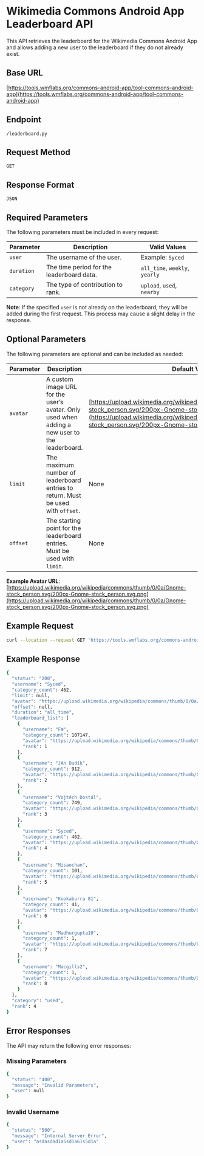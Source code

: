 # Wikimedia Commons Android App Leaderboard API

This API retrieves the leaderboard for the Wikimedia Commons Android App and allows adding a new user to the leaderboard if they do not already exist.

## Base URL
[https://tools.wmflabs.org/commons-android-app/tool-commons-android-app](https://tools.wmflabs.org/commons-android-app/tool-commons-android-app)
## Endpoint
`/leaderboard.py`

## Request Method
`GET`

## Response Format
`JSON`

## Required Parameters
The following parameters must be included in every request:

| Parameter  | Description                                                                 | Valid Values                     |
|------------|-----------------------------------------------------------------------------|----------------------------------|
| `user`     | The username of the user. | Example: `Syced`                 |
| `duration` | The time period for the leaderboard data.                                   | `all_time`, `weekly`, `yearly`   |
| `category` | The type of contribution to rank.                                           | `upload`, `used`, `nearby`       |

**Note**: If the specified `user` is not already on the leaderboard, they will be added during the first request. This process may cause a slight delay in the response.

## Optional Parameters
The following parameters are optional and can be included as needed:

| Parameter  | Description                                                                 | Default Value                                                                 |
|------------|-----------------------------------------------------------------------------|-------------------------------------------------------------------------------|
| `avatar`   | A custom image URL for the user’s avatar. Only used when adding a new user to the leaderboard. | [https://upload.wikimedia.org/wikipedia/commons/thumb/0/0a/Gnome-stock_person.svg/200px-Gnome-stock_person.svg.png](https://upload.wikimedia.org/wikipedia/commons/thumb/0/0a/Gnome-stock_person.svg/200px-Gnome-stock_person.svg.png) |
| `limit`    | The maximum number of leaderboard entries to return. Must be used with `offset`. | None                                                                          |
| `offset`   | The starting point for the leaderboard entries. Must be used with `limit`.   | None                                                                          |

**Example Avatar URL**: [https://upload.wikimedia.org/wikipedia/commons/thumb/0/0a/Gnome-stock_person.svg/200px-Gnome-stock_person.svg.png](https://upload.wikimedia.org/wikipedia/commons/thumb/0/0a/Gnome-stock_person.svg/200px-Gnome-stock_person.svg.png)

## Example Request
```bash
curl --location --request GET 'https://tools.wmflabs.org/commons-android-app/tool-commons-android-app/leaderboard.py?user=Syced&duration=all_time&category=used'
```

## Example Response
```bash
{
  "status": "200",
  "username": "Syced",
  "category_count": 462,
  "limit": null,
  "avatar": "https://upload.wikimedia.org/wikipedia/commons/thumb/0/0a/Gnome-stock_person.svg/200px-Gnome-stock_person.svg.png",
  "offset": null,
  "duration": "all_time",
  "leaderboard_list": [
    {
      "username": "Fæ",
      "category_count": 107147,
      "avatar": "https://upload.wikimedia.org/wikipedia/commons/thumb/0/0a/Gnome-stock_person.svg/200px-Gnome-stock_person.svg.png",
      "rank": 1
    },
    {
      "username": "JAn Dudík",
      "category_count": 912,
      "avatar": "https://upload.wikimedia.org/wikipedia/commons/thumb/0/0a/Gnome-stock_person.svg/200px-Gnome-stock_person.svg.png",
      "rank": 2
    },
    {
      "username": "Vojtěch Dostál",
      "category_count": 749,
      "avatar": "https://upload.wikimedia.org/wikipedia/commons/thumb/0/0a/Gnome-stock_person.svg/200px-Gnome-stock_person.svg.png",
      "rank": 3
    },
    {
      "username": "Syced",
      "category_count": 462,
      "avatar": "https://upload.wikimedia.org/wikipedia/commons/thumb/0/0a/Gnome-stock_person.svg/200px-Gnome-stock_person.svg.png",
      "rank": 4
    },
    {
      "username": "Misaochan",
      "category_count": 101,
      "avatar": "https://upload.wikimedia.org/wikipedia/commons/thumb/0/0a/Gnome-stock_person.svg/200px-Gnome-stock_person.svg.png",
      "rank": 5
    },
    {
      "username": "Kookaburra 81",
      "category_count": 41,
      "avatar": "https://upload.wikimedia.org/wikipedia/commons/thumb/0/0a/Gnome-stock_person.svg/200px-Gnome-stock_person.svg.png",
      "rank": 6
    },
    {
      "username": "Madhurgupta10",
      "category_count": 1,
      "avatar": "https://upload.wikimedia.org/wikipedia/commons/thumb/0/0a/Gnome-stock_person.svg/200px-Gnome-stock_person.svg.png",
      "rank": 7
    },
    {
      "username": "Macgills2",
      "category_count": 1,
      "avatar": "https://upload.wikimedia.org/wikipedia/commons/thumb/0/0a/Gnome-stock_person.svg/200px-Gnome-stock_person.svg.png",
      "rank": 8
    }
  ],
  "category": "used",
  "rank": 4
}
```
## Error Responses
The API may return the following error responses:

### Missing Parameters
```bash
{
  "status": "400",
  "message": "Invalid Parameters",
  "user": null
}
```
### Invalid Username
```bash
{
  "status": "500",
  "message": "Internal Server Error",
  "user": "asdasdad1a5sd1a61s5d1a"
}
```
